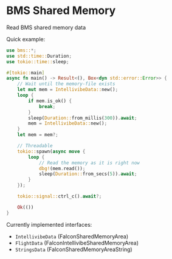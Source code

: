 # BMS Shared Memory

Read BMS shared memory data

Quick example:
```rs
use bms::*;
use std::time::Duration;
use tokio::time::sleep;

#[tokio::main]
async fn main() -> Result<(), Box<dyn std::error::Error>> {
    // Wait until the memory-file exists
    let mut mem = IntellivibeData::new();
    loop {
        if mem.is_ok() {
            break;
        }
        sleep(Duration::from_millis(300)).await;
        mem = IntellivibeData::new();
    }
    let mem = mem?;

    // Threadable
    tokio::spawn(async move {
        loop {
            // Read the memory as it is right now
            dbg!(mem.read());
            sleep(Duration::from_secs(5)).await;
        }
    });

    tokio::signal::ctrl_c().await?;

    Ok(())
}
```
    
Currently implemented interfaces:
 - `IntellivibeData` (FalconSharedMemoryArea)
 - `FlightData` (FalconIntellivibeSharedMemoryArea)
 - `StringsData` (FalconSharedMemoryAreaString)